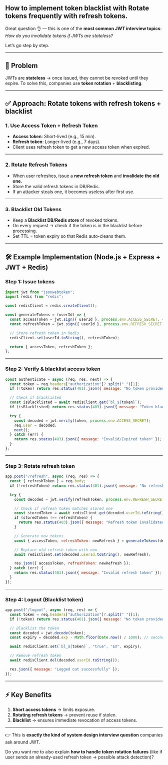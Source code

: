 ## How to implement token blacklist with Rotate tokens frequently with refresh tokens.

Great question 👌 — this is one of the **most common JWT interview topics**: *How do you invalidate tokens if JWTs are stateless?*

Let’s go step by step.

---

## 🔑 Problem

JWTs are **stateless** → once issued, they cannot be revoked until they expire.
To solve this, companies use **token rotation** + **blacklisting**.

---

## ✅ Approach: Rotate tokens with refresh tokens + blacklist

### 1. **Use Access Token + Refresh Token**

* **Access token**: Short-lived (e.g., 15 min).
* **Refresh token**: Longer-lived (e.g., 7 days).
* Client uses refresh token to get a new access token when expired.

---

### 2. **Rotate Refresh Tokens**

* When user refreshes, issue a **new refresh token** and **invalidate the old one**.
* Store the valid refresh tokens in DB/Redis.
* If an attacker steals one, it becomes useless after first use.

---

### 3. **Blacklist Old Tokens**

* Keep a **Blacklist DB/Redis store** of revoked tokens.
* On every request → check if the token is in the blacklist before processing.
* Set TTL = token expiry so that Redis auto-cleans them.

---

## 🛠 Example Implementation (Node.js + Express + JWT + Redis)

### Step 1: Issue tokens

```js
import jwt from "jsonwebtoken";
import redis from "redis";

const redisClient = redis.createClient();

const generateTokens = (userId) => {
  const accessToken = jwt.sign({ userId }, process.env.ACCESS_SECRET, { expiresIn: "15m" });
  const refreshToken = jwt.sign({ userId }, process.env.REFRESH_SECRET, { expiresIn: "7d" });

  // Store refresh token in Redis
  redisClient.set(userId.toString(), refreshToken);

  return { accessToken, refreshToken };
};
```

---

### Step 2: Verify & blacklist access token

```js
const authenticate = async (req, res, next) => {
  const token = req.headers["authorization"]?.split(" ")[1];
  if (!token) return res.status(401).json({ message: "No token provided" });

  // Check if blacklisted
  const isBlacklisted = await redisClient.get(`bl_${token}`);
  if (isBlacklisted) return res.status(403).json({ message: "Token blacklisted" });

  try {
    const decoded = jwt.verify(token, process.env.ACCESS_SECRET);
    req.user = decoded;
    next();
  } catch (err) {
    return res.status(403).json({ message: "Invalid/Expired token" });
  }
};
```

---

### Step 3: Rotate refresh token

```js
app.post("/refresh", async (req, res) => {
  const { refreshToken } = req.body;
  if (!refreshToken) return res.status(401).json({ message: "No refresh token" });

  try {
    const decoded = jwt.verify(refreshToken, process.env.REFRESH_SECRET);

    // Check if refresh token matches stored one
    const storedToken = await redisClient.get(decoded.userId.toString());
    if (storedToken !== refreshToken) {
      return res.status(403).json({ message: "Refresh token invalidated" });
    }

    // Generate new tokens
    const { accessToken, refreshToken: newRefresh } = generateTokens(decoded.userId);

    // Replace old refresh token with new
    await redisClient.set(decoded.userId.toString(), newRefresh);

    res.json({ accessToken, refreshToken: newRefresh });
  } catch (err) {
    return res.status(403).json({ message: "Invalid refresh token" });
  }
});
```

---

### Step 4: Logout (Blacklist token)

```js
app.post("/logout", async (req, res) => {
  const token = req.headers["authorization"]?.split(" ")[1];
  if (!token) return res.status(401).json({ message: "No token provided" });

  // Blacklist the token
  const decoded = jwt.decode(token);
  const expiry = decoded.exp - Math.floor(Date.now() / 1000); // seconds left

  await redisClient.set(`bl_${token}`, "true", "EX", expiry);

  // Remove refresh token
  await redisClient.del(decoded.userId.toString());

  res.json({ message: "Logged out successfully" });
});
```

---

## ⚡ Key Benefits

1. **Short access tokens** → limits exposure.
2. **Rotating refresh tokens** → prevent reuse if stolen.
3. **Blacklist** → ensures immediate revocation of access tokens.

---

👉 This is **exactly the kind of system design interview question** companies ask around JWT.

Do you want me to also explain **how to handle token rotation failures** (like if user sends an already-used refresh token → possible attack detection)?

